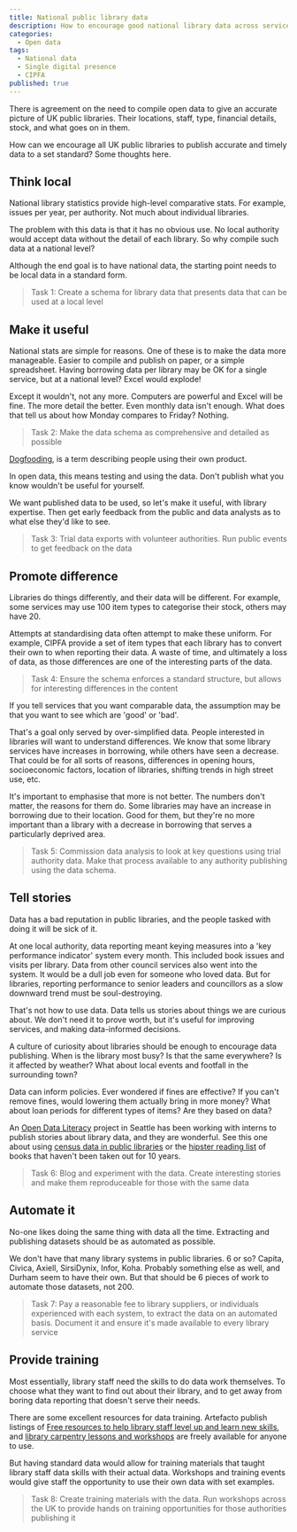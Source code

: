 ```yaml
---
title: National public library data
description: How to encourage good national library data across services
categories:
  - Open data
tags:
  - National data
  - Single digital presence
  - CIPFA
published: true
---
```


There is agreement on the need to compile open data to give an accurate picture of UK public libraries. Their locations, staff, type, financial details, stock, and what goes on in them.

How can we encourage all UK public libraries to publish accurate and timely data to a set standard? Some thoughts here.

## Think local

National library statistics provide high-level comparative stats. For example, issues per year, per authority. Not much about individual libraries.

The problem with this data is that it has no obvious use. No local authority would accept data without the detail of each library. So why compile such data at a national level?

Although the end goal is to have national data, the starting point needs to be local data in a standard form.

> Task 1: Create a schema for library data that presents data that can be used at a local level

## Make it useful

National stats are simple for reasons. One of these is to make the data more manageable. Easier to compile and publish on paper, or a simple spreadsheet. Having borrowing data per library may be OK for a single service, but at a national level? Excel would explode!

Except it wouldn't, not any more. Computers are powerful and Excel will be fine. The more detail the better. Even monthly data isn't enough. What does that tell us about how Monday compares to Friday? Nothing.

> Task 2: Make the data schema as comprehensive and detailed as possible

[Dogfooding](https://en.wikipedia.org/wiki/Eating_your_own_dog_food), is a term describing people using their own product.

In open data, this means testing and using the data. Don't publish what you know wouldn't be useful for yourself.

We want published data to be used, so let's make it useful, with library expertise. Then get early feedback from the public and data analysts as to what else they'd like to see.

> Task 3: Trial data exports with volunteer authorities. Run public events to get feedback on the data

## Promote difference

Libraries do things differently, and their data will be different. For example, some services may use 100 item types to categorise their stock, others may have 20.

Attempts at standardising data often attempt to make these uniform. For example, CIPFA provide a set of item types that each library has to convert their own to when reporting their data. A waste of time, and ultimately a loss of data, as those differences are one of the interesting parts of the data.

> Task 4: Ensure the schema enforces a standard structure, but allows for interesting differences in the content

If you tell services that you want comparable data, the assumption may be that you want to see which are 'good' or 'bad'.

That's a goal only served by over-simplified data. People interested in libraries will want to understand differences. We know that some library services have increases in borrowing, while others have seen a decrease. That could be for all sorts of reasons, differences in opening hours, socioeconomic factors, location of libraries, shifting trends in high street use, etc.

It's important to emphasise that more is not better. The numbers don't matter, the reasons for them do. Some libraries may have an increase in borrowing due to their location. Good for them, but they're no more important than a library with a decrease in borrowing that serves a particularly deprived area.

> Task 5: Commission data analysis to look at key questions using trial authority data. Make that process available to any authority publishing using the data schema.

## Tell stories

Data has a bad reputation in public libraries, and the people tasked with doing it will be sick of it.

At one local authority, data reporting meant keying measures into a 'key performance indicator' system every month. This included book issues and visits per library. Data from other council services also went into the system. It would be a dull job even for someone who loved data. But for libraries, reporting performance to senior leaders and councillors as a slow downward trend must be soul-destroying.

That's not how to use data. Data tells us stories about things we are curious about. We don't need it to prove worth, but it's useful for improving services, and making data-informed decisions.

A culture of curiosity about libraries should be enough to encourage data publishing. When is the library most busy? Is that the same everywhere? Is it affected by weather? What about local events and footfall in the surrounding town?

Data can inform policies. Ever wondered if fines are effective? If you can't remove fines, would lowering them actually bring in more money? What about loan periods for different types of items? Are they based on data?

An [Open Data Literacy](https://twitter.com/ODLiteracy) project in Seattle has been working with interns to publish stories about library data, and they are wonderful. See this one about using [census data in public libraries](https://medium.com/open-data-literacy/beyond-the-census-using-census-data-in-public-libraries-333e2643fd21) or the [hipster reading list](https://pudding.cool/2019/06/summer-reading/) of books that haven't been taken out for 10 years.

> Task 6: Blog and experiment with the data. Create interesting stories and make them reproduceable for those with the same data

## Automate it

No-one likes doing the same thing with data all the time. Extracting and publishing datasets should be as automated as possible.

We don't have that many library systems in public libraries. 6 or so? Capita, Civica, Axiell, SirsiDynix, Infor, Koha. Probably something else as well, and Durham seem to have their own. But that should be 6 pieces of work to automate those datasets, not 200.

> Task 7: Pay a reasonable fee to library suppliers, or individuals experienced with each system, to extract the data on an automated basis. Document it and ensure it's made available to every library service

## Provide training

Most essentially, library staff need the skills to do data work themselves. To choose what they want to find out about their library, and to get away from boring data reporting that doesn't serve their needs.

There are some excellent resources for data training. Artefacto publish listings of [Free resources to help library staff level up and learn new skills](https://libraryskills.io/), and [library carpentry lessons and workshops](https://librarycarpentry.org/lessons/) are freely available for anyone to use.  

But having standard data would allow for training materials that taught library staff data skills with their actual data. Workshops and training events would give staff the opportunity to use their own data with set examples.

> Task 8: Create training materials with the data. Run workshops across the UK to provide hands on training opportunities for those authorities publishing it
